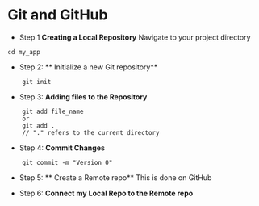# Git and GitHub
- Step 1 **Creating a Local Repository**
Navigate to your project directory

```
cd my_app
```

- Step 2: ** Initialize a new Git repository**
```
    git init
```
- Step 3: **Adding files to the Repository**
```
    git add file_name
    or
    git add .
    // "." refers to the current directory
```

- Step 4: **Commit Changes**
```
    git commit -m "Version 0"
```
- Step 5: ** Create a Remote repo**
This is done on GitHub

- Step 6: **Connect my Local Repo to the Remote repo**

